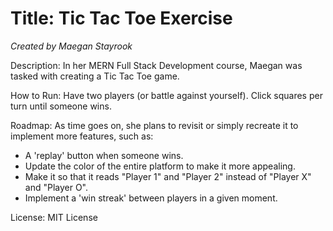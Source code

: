 # Title: Tic Tac Toe Exercise
 
_Created by Maegan Stayrook_

Description:
In her MERN Full Stack Development course, Maegan was tasked with creating a Tic Tac Toe game.

How to Run:
Have two players (or battle against yourself). Click squares per turn until someone wins.

Roadmap:
As time goes on, she plans to revisit or simply recreate it to implement more features, such as:
- A 'replay' button when someone wins.
- Update the color of the entire platform to make it more appealing.
- Make it so that it reads "Player 1" and "Player 2" instead of "Player X" and "Player O".
- Implement a 'win streak' between players in a given moment.

License: MIT License

<!---
Typical things inside a README file:
- Name: The name of the project. This name should be a descriptive, specific name for your project and what it does.  
- Description: A description of the project to let people know what the project is for. A list of features could also be added here as a sub-section. 
- Installation: If needed, you could include steps to help people get started with your project.
- Usage: You can include examples of how to use your project in this section and highlight the expected outcomes. 
- Support: You can tell people where to go for help regarding your project (example: email, Twitter, etc.). 
- Roadmap: This section could include any future fixes or improvements you might be planning for your project. 
- License information: For open source projects, you can describe how they’re licensed.  
--->